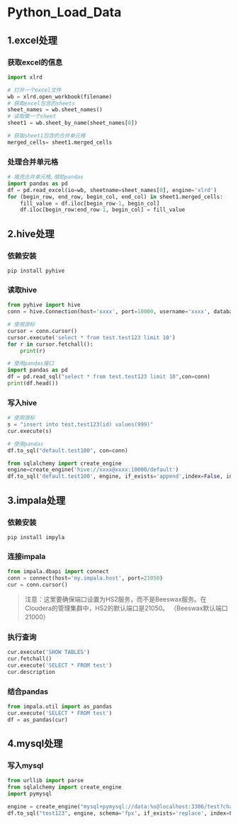 # Python_Load_Data

## 1.excel处理

### 获取excel的信息

```python
import xlrd

# 打开一个excel文件
wb = xlrd.open_workbook(filename)
# 获取excel包含的sheets
sheet_names = wb.sheet_names()
# 读取第一个sheet
sheet1 = wb.sheet_by_name(sheet_names[0])

# 获取sheet1包含的合并单元格
merged_cells= sheet1.merged_cells

```

### 处理合并单元格

```python
# 填充合并单元格,借助pandas
import pandas as pd
df = pd.read_excel(io=wb, sheetname=sheet_names[0], engine='xlrd')
for (begin_row, end_row, begin_col, end_col) in sheet1.merged_cells:
    fill_value = df.iloc[begin_row-1, begin_col]
    df.iloc[begin_row:end_row-1, begin_col] = fill_value
```



## 2.hive处理

### 依赖安装

```shell
pip install pyhive
```

### 读取hive

```python
from pyhive import hive
conn = hive.Connection(host='xxxx', port=10000, username='xxxx', database='default')

# 使用游标
cursor = conn.cursor()
cursor.execute('select * from test.test123 limit 10')
for r in cursor.fetchall():
    print(r)

# 使用pandas接口
import pandas as pd
df = pd.read_sql("select * from test.test123 limit 10",con=conn)
print(df.head())
```



### 写入hive

```python
# 使用游标
s = "insert into test.test123(id) values(999)"
cur.execute(s)

# 使用pandas
df.to_sql("default.test100", con=conn)

from sqlalchemy import create_engine
engine=create_engine('hive://xxxx@xxxx:10000/default')
df.to_sql('default.test100', engine, if_exists='append',index=False, index_label=None, chunksize=None, dtype=None)
```



## 3.impala处理

### 依赖安装

```shell
pip install impyla
```

### 连接impala

```python
from impala.dbapi import connect
conn = connect(host='my.impala.host', port=21050)
cur = conn.cursor()
```

> 注意：这里要确保端口设置为HS2服务，而不是Beeswax服务。在Cloudera的管理集群中，HS2的默认端口是21050。 （Beeswax默认端口21000）

### 执行查询

```python
cur.execute('SHOW TABLES')
cur.fetchall()
cur.execute('SELECT * FROM test')
cur.description
```

### 结合pandas

```python
from impala.util import as_pandas
cur.execute('SELECT * FROM test')
df = as_pandas(cur)
```



## 4.mysql处理

### 写入mysql

```python
from urllib import parse
from sqlalchemy import create_engine
import pymysql

engine = create_engine("mysql+pymysql://data:%s@localhost:3306/test?charset=utf8" % parse.quote_plus("123@abc"))
df.to_sql("test123", engine, schema='fpx', if_exists='replace', index=False, index_label=False)
```

